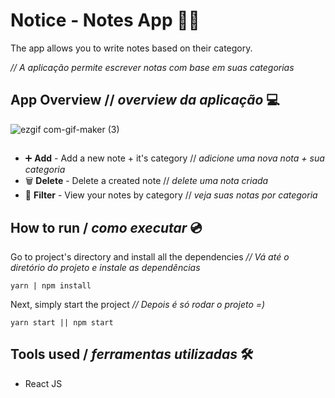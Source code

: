 # Notice - Notes App 📝📒
The app allows you to write notes based on their category.

*// A aplicação permite escrever notas com base em suas categorias*

## App Overview // *overview da aplicação* 💻
![ezgif com-gif-maker (3)](https://user-images.githubusercontent.com/53411709/125174377-7d1a7b00-e19b-11eb-9efc-7e960182b295.gif)
##
- ➕ **Add** - Add a new note + it's category // *adicione uma nova nota + sua categoria*
- 🗑 **Delete** - Delete a created note // *delete uma nota criada*
- 🔽 **Filter** - View your notes by category // *veja suas notas por categoria*
## How to run / *como executar* 💿

Go to project's directory and install all the dependencies
*//  Vá até o diretório do projeto e instale as dependências*
```
yarn | npm install
```
Next, simply start the project
*// Depois é só rodar o projeto =)*
```
yarn start || npm start
```
## Tools used / *ferramentas utilizadas* 🛠
- React JS

